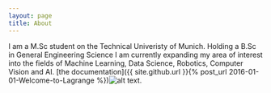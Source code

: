 ```yaml
---
layout: page
title: About
--- 
```

I am a M.Sc student on the Technical Univeristy of Munich. Holding a B.Sc in General Engineering Science I am currently expanding my area of interest into the fields of Machine Learning, Data Science, Robotics, Computer Vision and AI. [the documentation]({{ site.github.url }}{% post_url 2016-01-01-Welcome-to-Lagrange %})![alt text](http://www.freepngimg.com/download/facebook/1-2-facebook-download-png.png).
